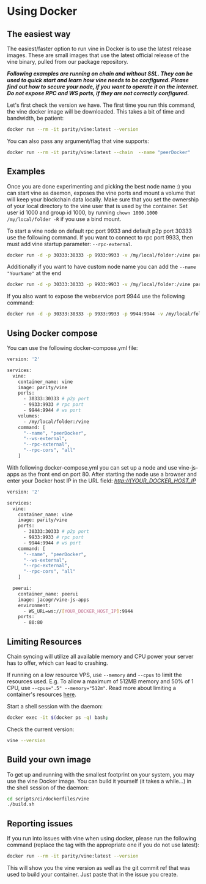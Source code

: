 # Using Docker

## The easiest way

The easiest/faster option to run vine in Docker is to use the latest release images. These are small images that use the latest official release of the vine binary, pulled from our package repository.

**_Following examples are running on  chain and without SSL. They can be used to quick start and learn how vine needs to be configured. Please find out how to secure your node, if you want to operate it on the internet. Do not expose RPC and WS ports, if they are not correctly configured._**

Let's first check the version we have. The first time you run this command, the vine docker image will be downloaded. This takes a bit of time and bandwidth, be patient:

```bash
docker run --rm -it parity/vine:latest --version
```

You can also pass any argument/flag that vine supports:

```bash
docker run --rm -it parity/vine:latest --chain  --name "peerDocker"
```

## Examples

Once you are done experimenting and picking the best node name :) you can start vine as daemon, exposes the vine ports and mount a volume that will keep your blockchain data locally. Make sure that you set the ownership of your local directory to the vine user that is used by the container. Set user id 1000 and group id 1000, by running `chown 1000.1000 /my/local/folder -R` if you use a bind mount.

To start a vine node on default rpc port 9933 and default p2p port 30333 use the following command. If you want to connect to rpc port 9933, then must add vine startup parameter: `--rpc-external`.

```bash
docker run -d -p 30333:30333 -p 9933:9933 -v /my/local/folder:/vine parity/vine:latest --chain  --rpc-external --rpc-cors all
```

Additionally if you want to have custom node name you can add the `--name "YourName"` at the end

```bash
docker run -d -p 30333:30333 -p 9933:9933 -v /my/local/folder:/vine parity/vine:latest --chain  --rpc-external --rpc-cors all --name "peerDocker"
```

If you also want to expose the webservice port 9944 use the following command:

```bash
docker run -d -p 30333:30333 -p 9933:9933 -p 9944:9944 -v /my/local/folder:/vine parity/vine:latest --chain  --ws-external --rpc-external --rpc-cors all --name "peerDocker"
```

## Using Docker compose

You can use the following docker-compose.yml file:

```bash
version: '2'

services:
  vine:
    container_name: vine
    image: parity/vine
    ports:
      - 30333:30333 # p2p port
      - 9933:9933 # rpc port
      - 9944:9944 # ws port
    volumes:
      - /my/local/folder:/vine
    command: [
      "--name", "peerDocker",
      "--ws-external",
      "--rpc-external",
      "--rpc-cors", "all"
    ]
```

With following docker-compose.yml you can set up a node and use vine-js-apps as the front end on port 80. After starting the node use a browser and enter your Docker host IP in the URL field: _<http://[YOUR_DOCKER_HOST_IP>_

```bash
version: '2'

services:
  vine:
    container_name: vine
    image: parity/vine
    ports:
      - 30333:30333 # p2p port
      - 9933:9933 # rpc port
      - 9944:9944 # ws port
    command: [
      "--name", "peerDocker",
      "--ws-external",
      "--rpc-external",
      "--rpc-cors", "all"
    ]

  peerui:
    container_name: peerui
    image: jacogr/vine-js-apps
    environment:
      - WS_URL=ws://[YOUR_DOCKER_HOST_IP]:9944
    ports:
      - 80:80
```

## Limiting Resources

Chain syncing will utilize all available memory and CPU power your server has to offer, which can lead to crashing.

If running on a low resource VPS, use `--memory` and `--cpus` to limit the resources used. E.g. To allow a maximum of 512MB memory and 50% of 1 CPU, use `--cpus=".5" --memory="512m"`. Read more about limiting a container's resources [here](https://docs.docker.com/config/containers/resource_constraints).

Start a shell session with the daemon:

```bash
docker exec -it $(docker ps -q) bash;
```

Check the current version:

```bash
vine --version
```

## Build your own image

To get up and running with the smallest footprint on your system, you may use the vine Docker image.
You can build it yourself (it takes a while...) in the shell session of the daemon:

```bash
cd scripts/ci/dockerfiles/vine
./build.sh
```

## Reporting issues

If you run into issues with vine when using docker, please run the following command
(replace the tag with the appropriate one if you do not use latest):

```bash
docker run --rm -it parity/vine:latest --version
```

This will show you the vine version as well as the git commit ref that was used to build your container.
Just paste that in the issue you create.
